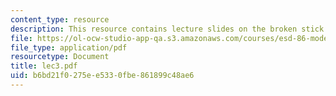 ```yaml
---
content_type: resource
description: This resource contains lecture slides on the broken stick experiment.
file: https://ol-ocw-studio-app-qa.s3.amazonaws.com/courses/esd-86-models-data-and-inference-for-socio-technical-systems-spring-2007/b6bd21f0275ee5330fbe861899c48ae6_lec3.pdf
file_type: application/pdf
resourcetype: Document
title: lec3.pdf
uid: b6bd21f0-275e-e533-0fbe-861899c48ae6
---
```

